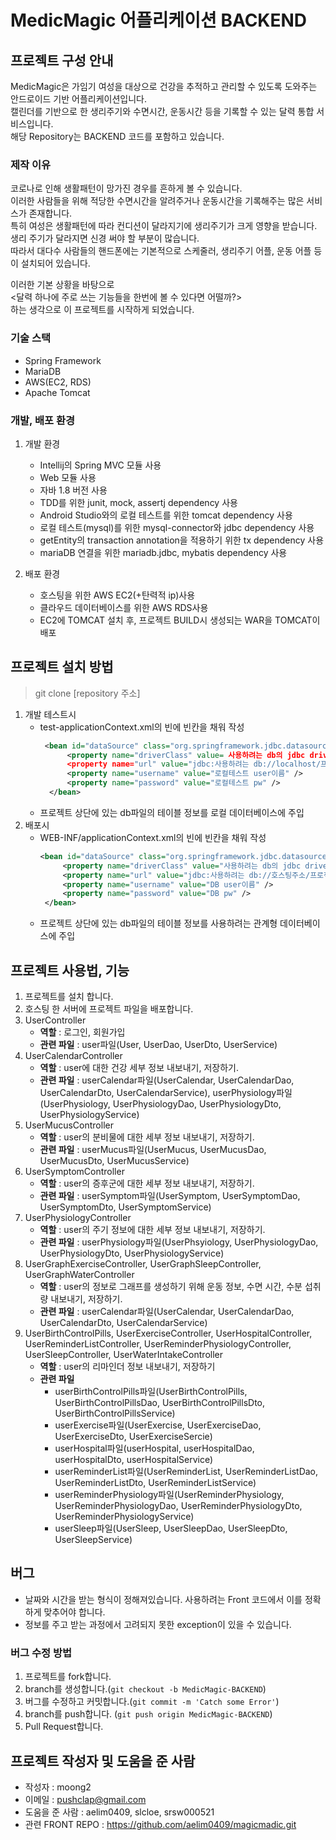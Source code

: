 # MedicMagic 어플리케이션 BACKEND

## 프로젝트 구성 안내 
MedicMagic은 가임기 여성을 대상으로 건강을 추적하고 관리할 수 있도록 도와주는 안드로이드 기반 어플리케이션입니다.<br>
캘린더를 기반으로 한 생리주기와 수면시간, 운동시간 등을 기록할 수 있는 달력 통합 서비스입니다.  
해당 Repository는 BACKEND 코드를 포함하고 있습니다.

### 제작 이유
코로나로 인해 생활패턴이 망가진 경우를 흔하게 볼 수 있습니다.<br>
이러한 사람들을 위해 적당한 수면시간을 알려주거나 운동시간을 기록해주는 많은 서비스가 존재합니다. <br>
특히 여성은 생활패턴에 따라 컨디션이 달라지기에 생리주기가 크게 영향을 받습니다. <br>
생리 주기가 달라지면 신경 써야 할 부분이 많습니다. <br>
따라서 대다수 사람들의 핸드폰에는 기본적으로 스케줄러, 생리주기 어플, 운동 어플 등이 설치되어 있습니다. <br>

이러한 기본 상황을 바탕으로 <br>
<달력 하나에 주로 쓰는 기능들을 한번에 볼 수 있다면 어떨까?>  <br>
하는 생각으로 이 프로젝트를 시작하게 되었습니다.  <br>

### 기술 스택
- Spring Framework
- MariaDB
- AWS(EC2, RDS)
- Apache Tomcat

### 개발, 배포 환경
1. 개발 환경
   - Intellij의 Spring MVC 모듈 사용
   - Web 모듈 사용
   - 자바 1.8 버전 사용
   - TDD를 위한 junit, mock, assertj dependency 사용
   - Android Studio와의 로컬 테스트를 위한 tomcat dependency 사용
   - 로컬 테스트(mysql)를 위한 mysql-connector와 jdbc dependency 사용
   - getEntity의 transaction annotation을 적용하기 위한 tx dependency 사용
   - mariaDB 연결을 위한 mariadb.jdbc, mybatis dependency 사용

2. 배포 환경
   - 호스팅을 위한 AWS EC2(+탄력적 ip)사용
   - 클라우드 데이터베이스를 위한 AWS RDS사용
   - EC2에 TOMCAT 설치 후, 프로젝트 BUILD시 생성되는 WAR을 TOMCAT이 배포

## 프로젝트 설치 방법
> git clone [repository 주소]

1. 개발 테스트시
   - test-applicationContext.xml의 <dataSource> 빈에 빈칸을 채워 작성
     ```xml
      <bean id="dataSource" class="org.springframework.jdbc.datasource.SimpleDriverDataSource">
           <property name="driverClass" value= 사용하려는 db의 jdbc driver 주소 />
           <property name="url" value="jdbc:사용하려는 db://localhost/프로젝트 로컬테스트 DATABASE명" />
           <property name="username" value="로컬테스트 user이름" />
           <property name="password" value="로컬테스트 pw" />
       </bean>
      ```
   - 프로젝트 상단에 있는 db파일의 테이블 정보를 로컬 데이터베이스에 주입
2. 배포시
   - WEB-INF/applicationContext.xml의 <dataSource> 빈에 빈칸을 채워 작성
      ```xml
      <bean id="dataSource" class="org.springframework.jdbc.datasource.SimpleDriverDataSource">
           <property name="driverClass" value="사용하려는 db의 jdbc driver 주소" />
           <property name="url" value="jdbc:사용하려는 db://호스팅주소/프로젝트 DATABASE명" />
           <property name="username" value="DB user이름" />
           <property name="password" value="DB pw" />
       </bean>
      ```
   - 프로젝트 상단에 있는 db파일의 테이블 정보를 사용하려는 관계형 데이터베이스에 주입
   
## 프로젝트 사용법, 기능
   1. 프로젝트를 설치 합니다.
   2. 호스팅 한 서버에 프로젝트 파일을 배포합니다.
   3. UserController
      - **역할** : 로그인, 회원가입
      - **관련 파일** : user파일(User, UserDao, UserDto, UserService)
   4. UserCalendarController
      - **역할** : user에 대한 건강 세부 정보 내보내기, 저장하기.
      - **관련 파일** : userCalendar파일(UserCalendar, UserCalendarDao, UserCalendarDto, UserCalendarService), userPhysiology파일(UserPhysiology, UserPhysiologyDao, UserPhysiologyDto, UserPhysiologyService)
   5. UserMucusController
      - **역할** : user의 분비물에 대한 세부 정보 내보내기, 저장하기.
      - **관련 파일** : userMucus파일(UserMucus, UserMucusDao, UserMucusDto, UserMucusService)
   6. UserSymptomController
      - **역할** : user의 증후군에 대한 세부 정보 내보내기, 저장하기.
      - **관련 파일** : userSymptom파일(UserSymptom, UserSymptomDao, UserSymptomDto, UserSymptomService)
   7. UserPhysiologyController
      - **역할** : user의 주기 정보에 대한 세부 정보 내보내기, 저장하기.
      - **관련 파일** : userPhysiology파일(UserPhsyiology, UserPhysiologyDao, UserPhysiologyDto, UserPhysiologyService)
   8. UserGraphExerciseController, UserGraphSleepController, UserGraphWaterController
      - **역할** : user의 정보로 그래프를 생성하기 위해 운동 정보, 수면 시간, 수분 섭취량 내보내기, 저장하기.
      - **관련 파일** : userCalendar파일(UserCalendar, UserCalendarDao, UserCalendarDto, UserCalendarService)
   9. UserBirthControlPills, UserExerciseController, UserHospitalController, UserReminderListController, UserReminderPhysiologyController, UserSleepController, UserWaterIntakeController
      - **역할** : user의 리마인더 정보 내보내기, 저장하기
      - **관련 파일**
        - userBirthControlPills파일(UserBirthControlPills, UserBirthControlPillsDao, UserBirthControlPillsDto, UserBirthControlPillsService)
        - userExercise파일(UserExercise, UserExerciseDao, UserExerciseDto, UserExerciseSercie)
        - userHospital파일(userHospital, userHospitalDao, userHospitalDto, userHospitalService)
        - userReminderList파일(UserReminderList, UserReminderListDao, UserReminderListDto, UserReminderListService)
        - userReminderPhysiology파일(UserReminderPhysiology, UserReminderPhysiologyDao, UserReminderPhysiologyDto, UserReminderPhysiologyService)
        - userSleep파일(UserSleep, UserSleepDao, UserSleepDto, UserSleepService)

## 버그
   - 날짜와 시간을 받는 형식이 정해져있습니다. 사용하려는 Front 코드에서 이를 정확하게 맞추어야 합니다.
   - 정보를 주고 받는 과정에서 고려되지 못한 exception이 있을 수 있습니다. 
   
   ### 버그 수정 방법
   1. 프로젝트를 fork합니다.
   2. branch를 생성합니다.(```git checkout -b MedicMagic-BACKEND```)
   3. 버그를 수정하고 커밋합니다.(```git commit -m 'Catch some Error'```)
   4. branch를 push합니다. (```git push origin MedicMagic-BACKEND```)
   5. Pull Request합니다.

## 프로젝트 작성자 및 도움을 준 사람
   - 작성자 : moong2
   - 이메일 : pushclap@gmail.com
   - 도움을 준 사람 : aelim0409, slcloe, srsw000521 
   - 관련 FRONT REPO : https://github.com/aelim0409/magicmadic.git
